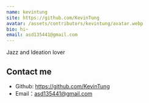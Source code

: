```yaml
---
name: kevintung
site: https://github.com/KevinTung
avatar: /assets/contributors/kevintung/avatar.webp
bio: hi~
email: asd135441@gmail.com
--- 
```


Jazz and Ideation lover

## Contact me

- Github: <https://github.com/KevinTung>
- Email：<asd135441@gmail.com>
